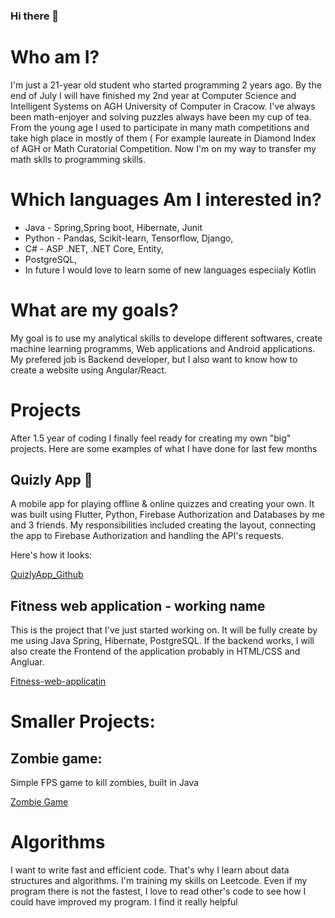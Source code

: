 ### Hi there 👋

<!--
**KacperST/KacperST** is a ✨ _special_ ✨ repository because its `README.md` (this file) appears on your GitHub profile.

Here are some ideas to get you started:

- 🔭 I’m currently working on ...
- 🌱 I’m currently learning ...
- 👯 I’m looking to collaborate on ...
- 🤔 I’m looking for help with ...
- 💬 Ask me about ...
- 📫 How to reach me: ...
- 😄 Pronouns: ...
- ⚡ Fun fact: ...
-->

# Who am I?

I'm just a 21-year old student who started programming 2 years ago. By the end of July I will have finished my 2nd year at Computer Science and Intelligent Systems on AGH University of Computer in Cracow. I've always been math-enjoyer and solving puzzles always have been my cup  of tea. From the young age I used to participate in many math competitions and take high place in mostly of them ( For example laureate in Diamond Index of AGH or Math Curatorial Competition. Now I'm on my way to transfer my math sklls to programming skills.

# Which languages Am I interested in?
* Java - Spring,Spring boot, Hibernate, Junit
* Python - Pandas, Scikit-learn, Tensorflow, Django,
* C# - ASP .NET, .NET Core, Entity,
* PostgreSQL,
* In future I would love to learn some of new languages especiialy Kotlin

# What are my goals?
My goal is to use my analytical skills to develope different softwares, create machine learning programms, Web applications and Android applications.
My prefered job is Backend developer, but I also want to know how to create a website using Angular/React.

# Projects
After 1.5 year of coding I finally feel ready for creating my own "big" projects. Here are some examples of what I have done for last few months

## Quizly App 📱

A mobile app for playing offline & online quizzes and creating your own. It was  built using Flutter, Python, Firebase Authorization and Databases by me and 3 friends. My responsibilities included creating the layout, connecting the app to Firebase Authorization and handling the API's requests.


Here's how it looks:


[QuizlyApp_Github](https://github.com/QuizlyTeam/quizly_app)

## Fitness web application - working name
This is the project that I've just started working on. It will be fully create by me using Java Spring, Hibernate, PostgreSQL. If the backend works, I will also create the Frontend of the application probably in HTML/CSS and Angluar.

[Fitness-web-applicatin](https://github.com/KacperST/Fitness-web-applitcation)

# Smaller Projects:
## Zombie game:

Simple FPS game to kill zombies, built in Java


[Zombie Game](https://github.com/KacperST/ZombieGame)





# Algorithms
I want to write fast and efficient code. That's why I learn about data structures and algorithms. I'm training my skills on Leetcode. Even if my program there is not the fastest, I love to read other's code to see how I could have improved my program. I find it really helpful
